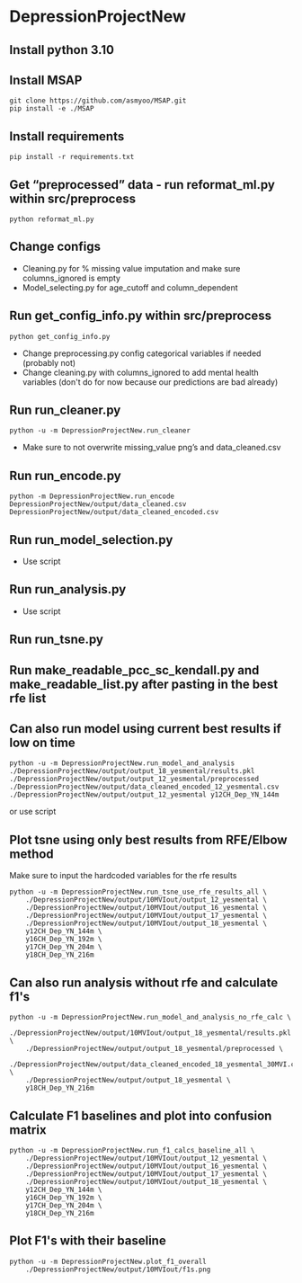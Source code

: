 # DepressionProjectNew

## Install python 3.10
## Install MSAP
```
git clone https://github.com/asmyoo/MSAP.git
pip install -e ./MSAP
```

## Install requirements
```
pip install -r requirements.txt
```

## Get “preprocessed” data - run reformat_ml.py within src/preprocess
```
python reformat_ml.py
```

## Change configs
- Cleaning.py for % missing value imputation and make sure columns_ignored is empty
- Model_selecting.py for age_cutoff and column_dependent

## Run get_config_info.py within src/preprocess
```
python get_config_info.py
```
- Change preprocessing.py config categorical variables if needed (probably not)
- Change cleaning.py with columns_ignored to add mental health variables (don't do for now because our predictions are bad already)

## Run run_cleaner.py
```
python -u -m DepressionProjectNew.run_cleaner
```
- Make sure to not overwrite missing_value png’s and data_cleaned.csv

## Run run_encode.py
```
python -m DepressionProjectNew.run_encode DepressionProjectNew/output/data_cleaned.csv DepressionProjectNew/output/data_cleaned_encoded.csv
```

## Run run_model_selection.py
- Use script

## Run run_analysis.py
- Use script

## Run run_tsne.py

## Run make_readable_pcc_sc_kendall.py and make_readable_list.py after pasting in the best rfe list

## Can also run model using current best results if low on time
```
python -u -m DepressionProjectNew.run_model_and_analysis ./DepressionProjectNew/output/output_18_yesmental/results.pkl ./DepressionProjectNew/output/output_12_yesmental/preprocessed ./DepressionProjectNew/output/data_cleaned_encoded_12_yesmental.csv ./DepressionProjectNew/output/output_12_yesmental y12CH_Dep_YN_144m
```
or use script

## Plot tsne using only best results from RFE/Elbow method
Make sure to input the hardcoded variables for the rfe results
```
python -u -m DepressionProjectNew.run_tsne_use_rfe_results_all \
    ./DepressionProjectNew/output/10MVIout/output_12_yesmental \
    ./DepressionProjectNew/output/10MVIout/output_16_yesmental \
    ./DepressionProjectNew/output/10MVIout/output_17_yesmental \
    ./DepressionProjectNew/output/10MVIout/output_18_yesmental \
    y12CH_Dep_YN_144m \
    y16CH_Dep_YN_192m \
    y17CH_Dep_YN_204m \
    y18CH_Dep_YN_216m
```

## Can also run analysis without rfe and calculate f1's
```
python -u -m DepressionProjectNew.run_model_and_analysis_no_rfe_calc \
    ./DepressionProjectNew/output/10MVIout/output_18_yesmental/results.pkl \
    ./DepressionProjectNew/output/output_18_yesmental/preprocessed \
    ./DepressionProjectNew/output/data_cleaned_encoded_18_yesmental_30MVI.csv \
    ./DepressionProjectNew/output/output_18_yesmental \
    y18CH_Dep_YN_216m
```

## Calculate F1 baselines and plot into confusion matrix
```
python -u -m DepressionProjectNew.run_f1_calcs_baseline_all \
    ./DepressionProjectNew/output/10MVIout/output_12_yesmental \
    ./DepressionProjectNew/output/10MVIout/output_16_yesmental \
    ./DepressionProjectNew/output/10MVIout/output_17_yesmental \
    ./DepressionProjectNew/output/10MVIout/output_18_yesmental \
    y12CH_Dep_YN_144m \
    y16CH_Dep_YN_192m \
    y17CH_Dep_YN_204m \
    y18CH_Dep_YN_216m
```

## Plot F1's with their baseline
```
python -u -m DepressionProjectNew.plot_f1_overall
    ./DepressionProjectNew/output/10MVIout/f1s.png
```